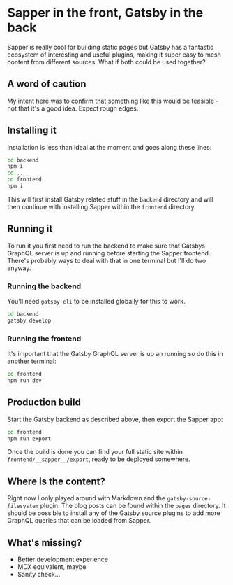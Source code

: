 # Sapper in the front, Gatsby in the back
Sapper is really cool for building static pages but Gatsby has a fantastic ecosystem of interesting and useful plugins, making
it super easy to mesh content from different sources.
What if both could be used together?

## A word of caution
My intent here was to confirm that something like this would be feasible - not that it's a good idea.
Expect rough edges.

## Installing it
Installation is less than ideal at the moment and goes along these lines:

```bash
cd backend
npm i
cd ..
cd frontend
npm i
```

This will first install Gatsby related stuff in the `backend` directory and will then continue with installing Sapper
within the `frontend` directory.

## Running it
To run it you first need to run the backend to make sure that Gatsbys GraphQL server is up and running before starting the Sapper frontend.
There's probably ways to deal with that in one terminal but I'll do two anyway.

### Running the backend
You'll need `gatsby-cli` to be installed globally for this to work.

```bash
cd backend
gatsby develop
```

### Running the frontend
It's important that the Gatsby GraphQL server is up an running so do this in another terminal:

```bash
cd frontend
npm run dev
```

## Production build
Start the Gatsby backend as described above, then export the Sapper app:

```bash
cd frontend
npm run export
```

Once the build is done you can find your full static site within `frontend/__sapper__/export`, ready to be deployed somewhere.

## Where is the content?
Right now I only played around with Markdown and the `gatsby-source-filesystem` plugin. The blog posts can be found within the `pages` directory.
It should be possible to install any of the Gatsby source plugins to add more GraphQL queries that can be loaded from Sapper.

## What's missing?

- Better development experience
- MDX equivalent, maybe
- Sanity check...
